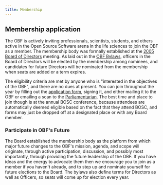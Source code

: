 ```yaml
---
title: Membership
---
```


Membership application
----------------------

The OBF is actively inviting professionals, scientists, students, and
others active in the Open Source Software arena in the life sciences to
join the OBF as a member. The membership body was formally established
at the [2005 Board of Directors](Minutes:2005_BOSC_Meeting "wikilink")
meeting. As laid out in the [OBF
Bylaws](http://news.open-bio.org/archives/uploads/OBF-Election-Bylaws-1.pdf),
officers in the Board of Directors will be elected by the membership
among nominees, and candidates for future Directors will be nominated
from the membership when seats are added or a term expires.

The eligibility criteria are met by anyone who is "interested in the
objectives of the OBF", and there are no dues at present. You can join
throughout the year by filling out the [application
form](:Image:OBF_Membership_Form.pdf "wikilink"), signing it, and either
mailing it to the OBF or emailing a scan to the
[Parliamentarian](bp:Hilmar_Lapp "wikilink"). The best time and place to
join though is at the annual BOSC conference, because attendees are
automatically deemed eligible based on the fact that they attend BOSC,
and forms may just be dropped off at a designated place or with any
Board member.

### Participate in OBF's Future

The Board established the membership body as the platform from which
major future changes to the OBF's mission, agenda, and scope will
originate, through active participation, discussion, and possibly most
importantly, through providing the future leadership of the OBF. If you
have ideas and the energy to advocate them then we encourage you to join
as a member if you haven't already, and to step up and nominate yourself
for future elections to the Board. The bylaws also define terms for
Directors as well as Officers, so seats will come up for election every
year.
